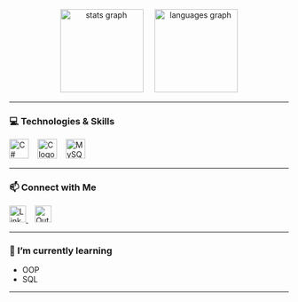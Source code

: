 <div align="center">
    <img src="https://github-readme-stats.vercel.app/api?username=hugocruz13&hide_title=false&hide_rank=false&show_icons=true&include_all_commits=true&count_private=true&disable_animations=false&theme=dracula&locale=en&hide_border=false" height="150" alt="stats graph" />
    <img width="12px" />
    <img src="https://github-readme-stats.vercel.app/api/top-langs?username=hugocruz13&locale=en&hide_title=false&layout=compact&card_width=320&langs_count=5&theme=dracula&hide_border=false" height="150" alt="languages graph" />
</div>

---

### 💻 Technologies & Skills

<div align="left">
  <img src="https://cdn.jsdelivr.net/gh/devicons/devicon/icons/csharp/csharp-original.svg" height="35px" alt="C# logo" />
  <img width="8px" />
  <img src="https://cdn.jsdelivr.net/gh/devicons/devicon/icons/c/c-original.svg" height="35px" alt="C logo" />
  <img width="8px" />
  <img src="https://cdn.jsdelivr.net/gh/devicons/devicon/icons/mysql/mysql-original.svg" height="35px" alt="MySQL logo" />
</div>

---

### 📫 Connect with Me

<div align="left">
  <a href="https://www.linkedin.com/in/hugocruz13/" target="_blank">
    <img src="https://cdn.jsdelivr.net/gh/devicons/devicon/icons/linkedin/linkedin-original.svg" height="30px" alt="LinkedIn logo" />
  </a>
  <img width="8px"/> 
  <a href="mailto:hugocruz20032003@hotmail.com" target="_blank">
    <img src="https://mailmeteor.com/logos/assets/PNG/Microsoft_Office_Outlook_Logo_512px.png" height="30px" alt="Outlook logo" />
  </a>
</div>

---

### 🌱 I’m currently learning

- OOP
- SQL 

---

